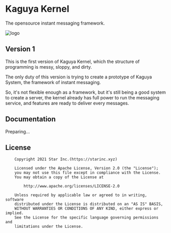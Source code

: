 # Kaguya Kernel

The opensource instant messaging framework.

![logo](logo.svg)

## Version 1

This is the first version of Kaguya Kernel, which the structure of programming is messy, sloppy, and dirty.

The only duty of this version is trying to create a prototype of Kaguya System, the framework of instant messaging.

So, it's not flexible enough as a framework, but it's still being a good system to create a server,
the kernel already has full power to run the messaging service, and features are ready to deliver every messages.

## Documentation

Preparing...

## License

```license
    Copyright 2021 Star Inc.(https://starinc.xyz)

    Licensed under the Apache License, Version 2.0 (the "License");
    you may not use this file except in compliance with the License.
    You may obtain a copy of the License at

        http://www.apache.org/licenses/LICENSE-2.0

    Unless required by applicable law or agreed to in writing, software
    distributed under the License is distributed on an "AS IS" BASIS,
    WITHOUT WARRANTIES OR CONDITIONS OF ANY KIND, either express or implied.
    See the License for the specific language governing permissions and
    limitations under the License.
```
